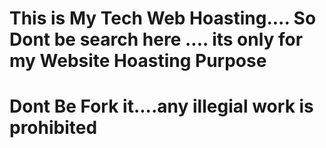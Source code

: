 # This is My Tech Web Hoasting.... So Dont be search here .... its only for my Website Hoasting Purpose
# Dont Be Fork it....any illegial work is prohibited
